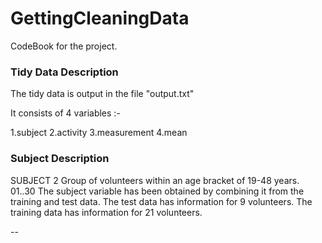 GettingCleaningData
===================

CodeBook for the project.


### Tidy Data Description 

The tidy data is output in the file "output.txt"

It consists of 4 variables :-

1.subject
2.activity
3.measurement
4.mean

### Subject Description

SUBJECT    2
      Group of volunteers within an age bracket of 19-48 years.
      01..30
The subject variable has been obtained by combining it from the training and test data.
The test data has information for  9 volunteers.
The training data has information for 21 volunteers.

     

--
